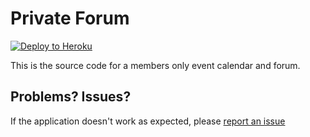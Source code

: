 Private Forum
================

[![Deploy to Heroku](https://www.herokucdn.com/deploy/button.png)](https://heroku.com/deploy)

This is the source code for a members only event calendar and forum.

Problems? Issues?
-----------

If the application doesn't work as expected, please [report an issue](https://github.com/ezrarush/private_forum/issues)
